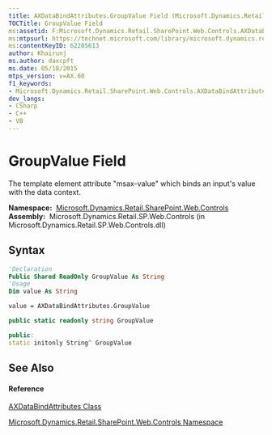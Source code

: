 ```yaml
---
title: AXDataBindAttributes.GroupValue Field (Microsoft.Dynamics.Retail.SharePoint.Web.Controls)
TOCTitle: GroupValue Field
ms:assetid: F:Microsoft.Dynamics.Retail.SharePoint.Web.Controls.AXDataBindAttributes.GroupValue
ms:mtpsurl: https://technet.microsoft.com/library/microsoft.dynamics.retail.sharepoint.web.controls.axdatabindattributes.groupvalue(v=AX.60)
ms:contentKeyID: 62205613
author: Khairunj
ms.author: daxcpft
ms.date: 05/18/2015
mtps_version: v=AX.60
f1_keywords:
- Microsoft.Dynamics.Retail.SharePoint.Web.Controls.AXDataBindAttributes.GroupValue
dev_langs:
- CSharp
- C++
- VB
---
```


# GroupValue Field

The template element attribute "msax-value" which binds an input's value with the data context.

**Namespace:**  [Microsoft.Dynamics.Retail.SharePoint.Web.Controls](microsoft-dynamics-retail-sharepoint-web-controls-namespace.md)  
**Assembly:**  Microsoft.Dynamics.Retail.SP.Web.Controls (in Microsoft.Dynamics.Retail.SP.Web.Controls.dll)

## Syntax

``` vb
'Declaration
Public Shared ReadOnly GroupValue As String
'Usage
Dim value As String

value = AXDataBindAttributes.GroupValue
```

``` csharp
public static readonly string GroupValue
```

``` c++
public:
static initonly String^ GroupValue
```

## See Also

#### Reference

[AXDataBindAttributes Class](axdatabindattributes-class-microsoft-dynamics-retail-sharepoint-web-controls.md)

[Microsoft.Dynamics.Retail.SharePoint.Web.Controls Namespace](microsoft-dynamics-retail-sharepoint-web-controls-namespace.md)

